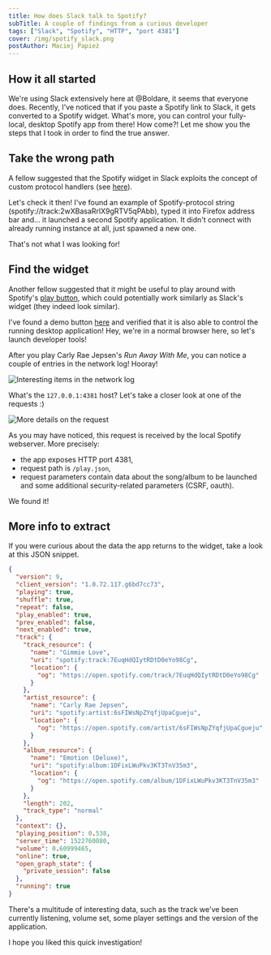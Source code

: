 ```yaml
---
title: How does Slack talk to Spotify?
subTitle: A couple of findings from a curious developer
tags: ["Slack", "Spotify", "HTTP", "port 4381"]
cover: /img/spotify_slack.png
postAuthor: Maciej Papież
---
```


## How it all started
We're using Slack extensively here at @Boldare, it seems that everyone does. Recently,
I've noticed that if you paste a Spotify link to Slack, it gets converted to a Spotify
widget. What's more, you can control your fully-local, desktop Spotify app from there!
How come?! Let me show you the steps that I took in order to find the true answer.

## Take the wrong path
A fellow suggested that the Spotify widget in Slack exploits the concept of custom
protocol handlers (see [here](https://www.google.pl/search?q=web+protocol+handler)).

Let's check it then! I've found an example of Spotify-protocol string (spotify://track:2wXBasaRrlX9gRTV5qPAbb),
typed it into Firefox address bar and... it launched a second Spotify application.
It didn't connect with already running instance at all, just spawned a new one.

That's not what I was looking for!

## Find the widget
Another fellow suggested that it might be useful to play around with Spotify's [play button](https://developer.spotify.com/technologies/widgets/spotify-play-button/),
which could potentially work similarly as Slack's widget (they indeed look similar).

I've found a demo button [here](https://beta.developer.spotify.com/documentation/widgets/generate/play-button/)
and verified that it is also able to control the running desktop application! Hey,
we're in a normal browser here, so let's launch developer tools!

After you play Carly Rae Jepsen's _Run Away With Me_, you can notice a couple of entries
in the network log! Hooray!

![Interesting items in the network log](/img/connections.png)

What's the `127.0.0.1:4381` host? Let's take a closer look at one of the requests :)

![More details on the request](/img/single_request.png)

As you may have noticed, this request is received by the local Spotify webserver.
More precisely:
- the app exposes HTTP port 4381,
- request path is `/play.json`,
- request parameters contain data about the song/album to be launched and some
additional security-related parameters (CSRF, oauth).

We found it!

## More info to extract

If you were curious about the data the app returns to the widget, take a look at
this JSON snippet.

```JSON
{
  "version": 9,
  "client_version": "1.0.72.117.g6bd7cc73",
  "playing": true,
  "shuffle": true,
  "repeat": false,
  "play_enabled": true,
  "prev_enabled": false,
  "next_enabled": true,
  "track": {
    "track_resource": {
      "name": "Gimmie Love",
      "uri": "spotify:track:7EuqHdQIytRDtD0eYo98Cg",
      "location": {
        "og": "https://open.spotify.com/track/7EuqHdQIytRDtD0eYo98Cg"
      }
    },
    "artist_resource": {
      "name": "Carly Rae Jepsen",
      "uri": "spotify:artist:6sFIWsNpZYqfjUpaCgueju",
      "location": {
        "og": "https://open.spotify.com/artist/6sFIWsNpZYqfjUpaCgueju"
      }
    },
    "album_resource": {
      "name": "Emotion (Deluxe)",
      "uri": "spotify:album:1DFixLWuPkv3KT3TnV35m3",
      "location": {
        "og": "https://open.spotify.com/album/1DFixLWuPkv3KT3TnV35m3"
      }
    },
    "length": 202,
    "track_type": "normal"
  },
  "context": {},
  "playing_position": 0.538,
  "server_time": 1522760080,
  "volume": 0.60999465,
  "online": true,
  "open_graph_state": {
    "private_session": false
  },
  "running": true
}
```

There's a multitude of interesting data, such as the track we've been currently listening,
volume set, some player settings and the version of the application.

I hope you liked this quick investigation!
